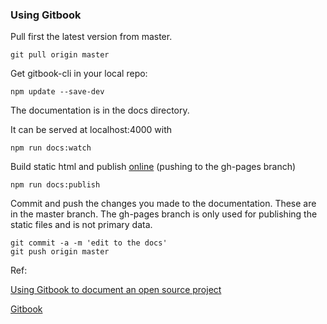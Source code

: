 ### Using Gitbook

Pull first the latest version from master.
```shell
git pull origin master
```

Get gitbook-cli in your local repo:


```shell
npm update --save-dev
```

The documentation is in the docs directory.  

It can be served at localhost:4000 with

```shell
npm run docs:watch
```

Build static html and publish [online](http://letsa.net) (pushing to the gh-pages branch)
```shell
npm run docs:publish
```

Commit and push the changes you made to the documentation. These are in the master branch. The gh-pages branch is only used for publishing the static files and is not primary data.
```shell
git commit -a -m 'edit to the docs'
git push origin master
```


Ref:

[Using Gitbook to document an open source project](https://medium.com/@gpbl/how-to-use-gitbook-to-publish-docs-for-your-open-source-npm-packages-465dd8d5bfba)

[Gitbook](https://github.com/GitbookIO/gitbook)

